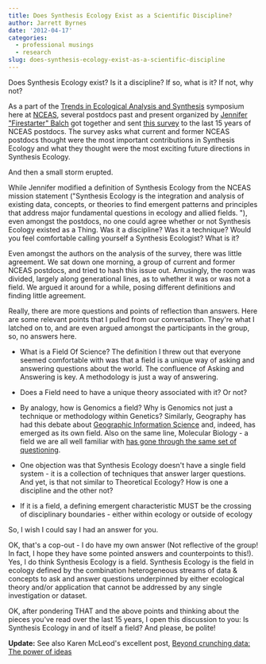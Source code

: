 ```yaml
---
title: Does Synthesis Ecology Exist as a Scientific Discipline?
author: Jarrett Byrnes
date: '2012-04-17'
categories:
  - professional musings
  - research
slug: does-synthesis-ecology-exist-as-a-scientific-discipline
---
```


Does Synthesis Ecology exist?  Is it a discipline?  If so, what is it?  If not, why not?

As a part of the [Trends in Ecological Analysis and Synthesis](http://storify.com/jebyrnes/treas20120) symposium here at [NCEAS](http://nceas.ucsb.edu), several postdocs past and present organized by [Jennifer "Firestarter" Balch](http://www.geog.psu.edu/people/balch-jennifer) got together and sent [this survey](http://treas.nceas.ucsb.edu/postdoc-perspectives/postdoc-survey-on-synthesis-ecology/) to the last 15 years of NCEAS postdocs.  The survey asks what current and former NCEAS postdocs thought were the most important contributions in Synthesis Ecology and what they thought were the most exciting future directions in Synthesis Ecology.

And then a small storm erupted.

While Jennifer modified a definition of Synthesis Ecology from the NCEAS mission statement ("Synthesis Ecology is the integration and analysis of existing data, concepts, or theories to find emergent patterns and principles that address major fundamental questions in ecology and allied fields. "), even amongst the postdocs, no one could agree whether or not Synthesis Ecology existed as a Thing.  Was it a discipline?  Was it a technique?  Would you feel comfortable calling yourself a Synthesis Ecologist?  What is it?

Even amongst the authors on the analysis of the survey, there was little agreement.  We sat down one morning, a group of current and former NCEAS postdocs, and tried to hash this issue out.  Amusingly, the room was divided, largely along generational lines, as to whether it was or was not a field.  We argued it around for a while, posing different definitions and finding little agreement.

Really, there are more questions and points of reflection than answers.  Here are some relevant points that I pulled from our conversation.  They're what I latched on to, and are even argued amongst the participants in the group, so, no answers here.

  * What is a Field Of Science? The definition I threw out that everyone seemed comfortable with was that a field is a unique way of asking and answering questions about the world.  The confluence of Asking and Answering is key.  A methodology is just a way of answering.

  * Does a Field need to have a unique theory associated with it?  Or not?

  * By analogy, how is Genomics a field?  Why is Genomics not just a technique or methodology within Genetics?  Similarly, Geography has had this debate about [Geographic Information Science](http://en.wikipedia.org/wiki/Geographic_information_science) and, indeed, has emerged as its own field.  Also on the same line, Molecular Biology - a field we are all well familiar with [has gone through the same set of questioning](http://en.wikipedia.org/wiki/Molecular_biology).

  * One objection was that Synthesis Ecology doesn't have a single field system - it is a collection of techniques that answer larger questions.  And yet, is that not similar to Theoretical Ecology?  How is one a discipline and the other not?

  * If it is a field, a defining emergent characteristic MUST be the crossing of disciplinary boundaries - either within ecology or outside of ecology

So, I wish I could say I had an answer for you.

OK, that's a cop-out - I do have my own answer (Not reflective of the group!  In fact, I hope they have some pointed answers and counterpoints to this!).  Yes, I do think Synthesis Ecology is a field.  Synthesis Ecology is the field in ecology defined by the combination heterogeneous streams of data & concepts to ask and answer questions underpinned by either ecological theory and/or application that cannot be addressed by any single investigation or dataset.

OK, after pondering THAT and the above points and thinking about the pieces you've read over the last 15 years, I open this discussion to you: Is Synthesis Ecology in and of itself a field?  And please, be polite!

**Update:** See also Karen McLeod's excellent post, [Beyond crunching data: The power of ideas](http://compassblogs.org/blog/2012/04/16/beyond-crunching-data-the-power-of-ideas/)
